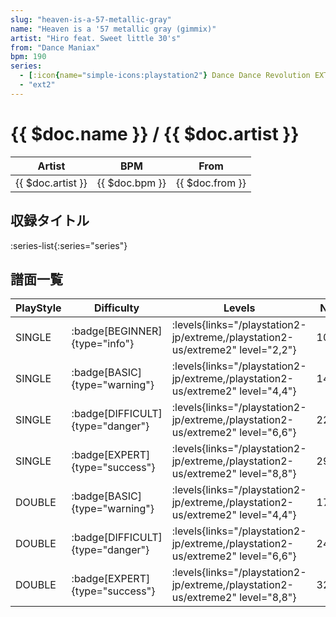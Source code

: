 ```yaml
---
slug: "heaven-is-a-57-metallic-gray"
name: "Heaven is a '57 metallic gray (gimmix)"
artist: "Hiro feat. Sweet little 30's"
from: "Dance Maniax"
bpm: 190
series:
  - [:icon{name="simple-icons:playstation2"} Dance Dance Revolution EXTREME :icon{name="flag:jp-4x3"}](/playstation2-jp/extreme)
  - "ext2"
---
```


# {{ $doc.name }} / {{ $doc.artist }}

|Artist|BPM|From|
|------|---|----|
|{{ $doc.artist }}|{{ $doc.bpm }}|{{ $doc.from }}|

## 収録タイトル

:series-list{:series="series"}

## 譜面一覧

|PlayStyle|Difficulty|Levels|Notes|Movie|
|---------|----------|------|-----|-----|
|SINGLE| :badge[BEGINNER]{type="info"}| :levels{links="/playstation2-jp/extreme,/playstation2-us/extreme2" level="2,2"}|108/0||
|SINGLE| :badge[BASIC]{type="warning"}| :levels{links="/playstation2-jp/extreme,/playstation2-us/extreme2" level="4,4"}|144/3||
|SINGLE| :badge[DIFFICULT]{type="danger"}| :levels{links="/playstation2-jp/extreme,/playstation2-us/extreme2" level="6,6"}|226/7||
|SINGLE| :badge[EXPERT]{type="success"}| :levels{links="/playstation2-jp/extreme,/playstation2-us/extreme2" level="8,8"}|299/19||
|DOUBLE| :badge[BASIC]{type="warning"}| :levels{links="/playstation2-jp/extreme,/playstation2-us/extreme2" level="4,4"}|173/2||
|DOUBLE| :badge[DIFFICULT]{type="danger"}| :levels{links="/playstation2-jp/extreme,/playstation2-us/extreme2" level="6,6"}|245/10||
|DOUBLE| :badge[EXPERT]{type="success"}| :levels{links="/playstation2-jp/extreme,/playstation2-us/extreme2" level="8,8"}|327/12||
